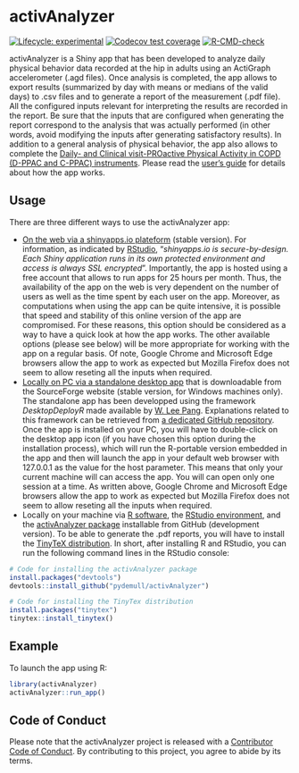 
# activAnalyzer

<!-- badges: start -->

[![Lifecycle:
experimental](https://img.shields.io/badge/lifecycle-experimental-orange.svg)](https://lifecycle.r-lib.org/articles/stages.html#experimental)
[![Codecov test
coverage](https://codecov.io/gh/pydemull/activAnalyzer/branch/master/graph/badge.svg)](https://codecov.io/gh/pydemull/activAnalyzer?branch=master)
[![R-CMD-check](https://github.com/pydemull/activAnalyzer/workflows/R-CMD-check/badge.svg)](https://github.com/pydemull/activAnalyzer/actions)
<!-- badges: end -->

activAnalyzer is a Shiny app that has been developed to analyze daily
physical behavior data recorded at the hip in adults using an ActiGraph
accelerometer (.agd files). Once analysis is completed, the app allows
to export results (summarized by day with means or medians of the valid
days) to .csv files and to generate a report of the measurement (.pdf
file). All the configured inputs relevant for interpreting the results
are recorded in the report. Be sure that the inputs that are configured
when generating the report correspond to the analysis that was actually
performed (in other words, avoid modifying the inputs after generating
satisfactory results). In addition to a general analysis of physical
behavior, the app also allows to complete the [Daily- and Clinical
visit-PROactive Physical Activity in COPD (D-PPAC and C-PPAC)
instruments](https://erj.ersjournals.com/content/early/2015/05/28/09031936.00183014).
Please read the [user’s
guide](https://github.com/pydemull/activAnalyzer/blob/master/inst/guide/user_guide_en.pdf)
for details about how the app works.

## Usage

There are three different ways to use the activAnalyzer app:

-   [On the web via a shinyapps.io
    plateform](https://pydemull.shinyapps.io/activAnalyzer/) (stable
    version). For information, as indicated by
    [RStudio](https://www.shinyapps.io/), “*shinyapps.io is
    secure-by-design. Each Shiny application runs in its own protected
    environment and access is always SSL encrypted*”. Importantly, the
    app is hosted using a free account that allows to run apps for 25
    hours per month. Thus, the availability of the app on the web is
    very dependent on the number of users as well as the time spent by
    each user on the app. Moreover, as computations when using the app
    can be quite intensive, it is possible that speed and stability of
    this online version of the app are compromised. For these reasons,
    this option should be considered as a way to have a quick look at
    how the app works. The other available options (please see below)
    will be more appropriate for working with the app on a regular
    basis. Of note, Google Chrome and Microsoft Edge browsers allow the
    app to work as expected but Mozilla Firefox does not seem to allow
    reseting all the inputs when required.
-   [Locally on PC via a standalone desktop
    app](https://sourceforge.net/projects/activanalyzer) that is
    downloadable from the SourceForge website (stable version, for
    Windows machines only). The standalone app has been developped using
    the framework *DesktopDeployR* made available by [W. Lee
    Pang](https://github.com/wleepang). Explanations related to this
    framework can be retrieved from [a dedicated GitHub
    repository](https://github.com/wleepang/DesktopDeployR). Once the
    app is installed on your PC, you will have to double-click on the
    desktop app icon (if you have chosen this option during the
    installation process), which will run the R-portable version
    embedded in the app and then will launch the app in your default web
    browser with 127.0.0.1 as the value for the host parameter. This
    means that only your current machine will can access the app. You
    will can open only one session at a time. As written above, Google
    Chrome and Microsoft Edge browsers allow the app to work as expected
    but Mozilla Firefox does not seem to allow reseting all the inputs
    when required.
-   Locally on your machine via [R software](https://cran.rstudio.com/),
    the [RStudio environment](https://www.rstudio.com/), and the
    [activAnalyzer package](https://github.com/pydemull/activAnalyzer)
    installable from GitHub (development version). To be able to
    generate the .pdf reports, you will have to install the [TinyTeX
    distribution](https://yihui.org/tinytex/). In short, after
    installing R and RStudio, you can run the following command lines in
    the RStudio console:

``` r
# Code for installing the activAnalyzer package
install.packages("devtools")
devtools::install_github("pydemull/activAnalyzer")

# Code for installing the TinyTex distribution
install.packages("tinytex")
tinytex::install_tinytex()
```

## Example

To launch the app using R:

``` r
library(activAnalyzer)
activAnalyzer::run_app()
```

## Code of Conduct

Please note that the activAnalyzer project is released with a
[Contributor Code of
Conduct](https://pydemull.github.io/activAnalyzer/CODE_OF_CONDUCT.html).
By contributing to this project, you agree to abide by its terms.
